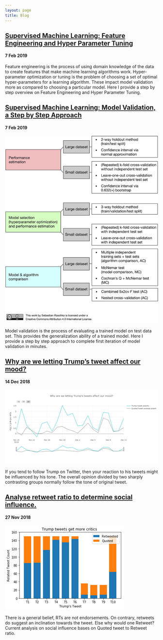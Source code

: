 ```yaml
---
layout: page
title: Blog
---
```


## [Supervised Machine Learning: Feature Engineering and Hyper Parameter Tuning](https://towardsdatascience.com/supervised-machine-learning-feature-engineering-and-hyper-parameter-tuning-a3da583dd7b9)
#### 7 Feb 2019

Feature engineering is the process of using domain knowledge of the data to create features that make machine learning algorithms work. Hyper-parameter optimization or tuning is the problem of choosing a set of optimal hyper-parameters for a learning algorithm. These impact model validation more as compared to choosing a particular model. Here I provide a step by step overview on Feature Engineering and Hyper Parameter Tuning.


## [Supervised Machine Learning: Model Validation, a Step by Step Approach](https://towardsdatascience.com/supervised-machine-learning-model-validation-a-step-by-step-approach-771109ae0253)
#### 7 Feb 2019
![](/img/blog/blog_3_img_1.png)

Model validation is the process of evaluating a trained model on test data set. This provides the generalization ability of a trained model. Here I provide a step by step approach to complete first iteration of model validation in minutes.


## [Why are we letting Trump’s tweet affect our mood?](https://towardsdatascience.com/why-are-we-letting-trumps-tweet-affect-our-mood-7f9baafae3a7)
#### 14 Dec 2018
![](/img/blog/blog_2_img_2.png)

If you tend to follow Trump on Twitter, then your reaction to his tweets might be influenced by his tone. The overall opinion divided by two sharply contrasting groups normally follow the tone of original tweet.


## [Analyse retweet ratio to determine social influence.](https://towardsdatascience.com/analyse-retweet-ratio-to-determine-social-influence-d83bda0559d)
#### 27 Nov 2018
![](/img/blog/blog_1_img_1.png)

There is a general belief, RTs are not endorsements. On contrary, retweets do suggest an inclination towards the tweet. Else why would one Retweet? Current analysis on social influence bases on Quoted tweet to Retweet ratio.

